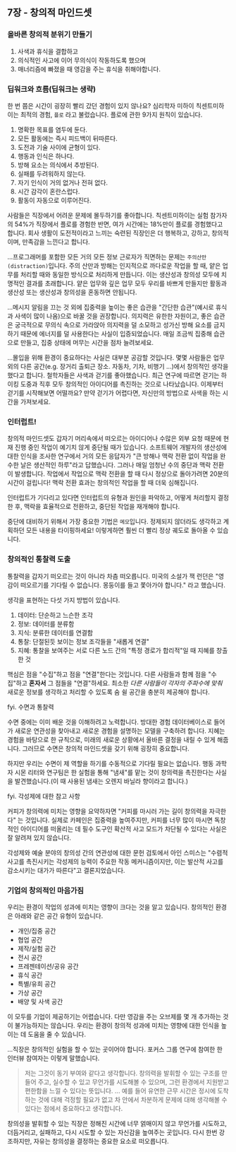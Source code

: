 ## 7장 - 창의적 마인드셋

### 올바른 창의적 분위기 만들기

1. 사색과 휴식을 결합하고
2. 의식적인 사고에 이어 무의식이 작동하도록 했으며
3. 매너리즘에 빠졌을 때 영감을 주는 휴식을 취해야합니다.

### 딥워크와 흐름(딥워크는 생략)

한 번 쯤은 시간이 굉장히 빨리 갔던 경험이 있지 않나요? 심리학자 미하이 칙센트미하이는 최적의 경험, `플로` 라고 불렀습니다. 플로에 관한 9가지 원칙이 있습니다.

1. 명확한 목표를 염두에 둔다.
2. 모든 활동에는 즉시 피드백이 뒤따른다.
3. 도전과 기술 사이에 균형이 있다.
4. 행동과 인식은 하나다.
5. 방해 요소는 의식에서 추방된다.
6. 실패를 두려워하지 않는다.
7. 자기 인식이 거의 없거나 전혀 없다.
8. 시간 감각이 혼란스럽다.
9. 활동이 자동으로 이루어진다.

사람들은 직장에서 어려운 문제에 몰두하기를 좋아합니다. 칙센트미하이는 실험 참가자의 54%가 직장에서 플로를 경험한 반면, 여가 시간에는 18%만이 플로를 경험했다고 합니다. 회사 생활이 도전적이라고 느끼는 숙련된 직장인은 더 행복하고, 강하고, 창의적이며, 만족감을 느낀다고 합니다.

...프로그래머를 포함한 모든 거의 모든 정보 근로자가 직면하는 문제는 `주의산만(distraction)`입니다. 주의 산만과 방해는 인지적으로 까다로운 작업을 할 때, 얕은 업무를 처리할 때와 동일한 방식으로 처리하게 만듭니다. 이는 생산성과 창의성 모두에 치명적인 결과를 초래합니다. 얕은 업무와 깊은 업무 모두 우리를 바쁘게 만들지만 활동과 생산성 또는 생산성과 창의성을 혼동하면 안됩니다.

...메시지 알림을 끄는 것 외에 집중력을 높이는 좋은 습관을 "간단한 습관"(예시로 휴식과 사색이 많이 나옴)으로 바꿀 것을 권장합니다. 의지력은 유한한 자원이고, 좋은 습관은 궁극적으로 무의식 속으로 가라앉아 의지력을 덜 소모하고 성가신 방해 요소를 금지하기 때문에 에너지를 덜 사용한다는 사실이 입증되었습니다. 매일 조금씩 집중해 습관으로 만들고, 집중 상태에 머무는 시간을 점차 늘려보세요.

...몰입을 위해 환경이 중요하다는 사실은 대부분 공감할 것입니다. 몇몇 사람들은 업무외의 다른 공간(e.g. 장거리 출퇴근 장소. 자동차, 기차, 비행기 ...)에서 창의적인 생각을 했다고 합니다. 철학자들은 사색과 걷기를 좋아했습니다. 최근 연구에 따르면 걷기는 하이킹 도중과 직후 모두 창의적인 아이디어를 촉진하는 것으로 나타났습니다. 이제부터 걷기를 시작해보면 어떨까요? 만약 걷기가 어렵다면, 자신만의 방법으로 사색을 하는 시간을 가져보세요.

### 인터럽트!

창의적 마인드셋도 갑자기 머리속에서 떠오르는 아이디어나 수많은 외부 요청 때문에 현재 진행 중인 작업이 예기치 않게 중단될 때가 있습니다. 소프트웨어 개발자의 생산성에 대한 인식을 조사한 연구에서 거의 모든 응답자가 "큰 방해나 맥락 전환 없이 작업을 완수한 날은 생산적인 하루"라고 답했습니다. 그러나 매일 엄청난 수의 중단과 맥락 전환이 발생합니다. 작업에서 작업으로 맥락 전환을 할 때 다시 정상으로 돌아가려면 20분의 시간이 걸립니다! 맥락 전환 효과는 창의적인 작업을 할 때 더욱 심해집니다.

인터럽트가 기다리고 있다면 인터럽트의 유형과 원인을 파악하고, 어떻게 처리할지 결정한 후, 맥락을 효율적으로 전환하고, 중단된 작업을 재개해야 합니다.

중단에 대비하기 위해서 가장 중요한 기법은 `메모`입니다. 정제되지 않더라도 생각하고 계획하던 모든 내용을 타이핑하세요! 이렇게하면 훨씬 더 빨리 정상 궤도로 돌아올 수 있습니다.

### 창의적인 통찰력 도출

통찰력을 갑자기 떠오르는 것이 아니라 차츰 떠오릅니다. 미국의 소설가 잭 런던은 "영감이 떠오르기를 기다릴 수 없습니다. 몽둥이를 들고 쫓아가야 합니다." 라고 했습니다.

생각을 표현하는 다섯 가지 방법이 있습니다.

1. 데이터: 단순하고 느슨한 조각
2. 정보: 데이터를 분류함
3. 지식: 분류한 데이터를 연결함
4. 통찰: 단절된듯 보이는 정보 조각들을 "새롭게 연결"
5. 지혜: 통찰을 보여주는 서로 다른 노드 간의 "특정 경로가 합리적"일 때 지혜를 창출한 것

핵심은 점을 "수집"하고 점을 "연결"한다는 것입니다. 다른 사람들과 함께 점을 "수집"하고 **혼자서** 그 점들을 "연결"하세요. 최소한 *다른 사람들이 각자의 주파수에 맞춰* 새로운 정보를 생각하고 처리할 수 있도록 숨 쉴 공간을 충분히 제공해야 합니다.

fyi. 수면과 통찰력

수면 중에는 이미 배운 것을 이해하려고 노력합니다. 방대한 경험 데이터베이스로 들어가 새로운 연관성을 찾아내고 새로운 경험을 설명하는 모델을 구축하려 합니다. 지혜는 경험을 바탕으로 한 규칙으로, 미래의 새로운 상황에서 올바른 결정을 내릴 수 있게 해줍니다. 그러므로 수면은 창의적 마인드셋을 갖기 위해 굉장히 중요합니다.

하지만 우리는 수면이 제 역할을 하기를 수동적으로 기다릴 필요는 없습니다. 행동 과학자 시몬 리터와 연구팀은 한 실험을 통해 "냄새"를 맡는 것이 창의력을 촉진한다는 사실을 발견했습니다.(이 때 사용된 냄새는 오렌지 바닐라 향이라고 합니다.)

fyi. 각성제에 대한 참고 사항

커피가 창의력에 미치는 영향을 요약하자면 "커피를 마시러 가는 길이 창의력을 자극한다" 는 것입니다. 실제로 카페인은 집중력을 높여주지만, 커피를 너무 많이 마시면 독창적인 아이디어를 떠올리는 데 필수 도구인 확산적 사고 모드가 차단될 수 있다는 사실은 잘 알려져 있지 않습니다.

각성제와 예술 분야의 창의성 간의 연관성에 대한 문헌 검토에서 아인 스미스는 "수렴적 사고를 촉진시키는 각성제의 능력이 주요한 작동 메커니즘이지만, 이는 발산적 사고를 감소시키는 대가가 따른다"고 결론지었습니다.

### 기업의 창의적인 마음가짐

우리는 환경이 작업의 성과에 미치는 영향이 크다는 것을 알고 있습니다. 창의적인 환경은 아래와 같은 공간 유형이 있습니다.

- 개인/집중 공간
- 협업 공간
- 제작/실험 공간
- 전시 공간
- 프레젠테이션/공유 공간
- 휴식 공간
- 특별/유희 공간
- 가상 공간
- 배양 및 사색 공간

이 모두를 기업이 제공하기는 어렵습니다. 다만 영감을 주는 오브제를 몇 개 추가하는 것이 불가능하지는 않습니다. 우리는 환경이 창의적 성과에 미치는 영향에 대한 인식을 높이는 데 도움을 줄 수 있습니다. 

...직장은 창의적인 실험을 할 수 있는 곳이어야 합니다. 포커스 그룹 연구에 참여한 한 인터뷰 참여자는 이렇게 말했습니다.

> 저는 그것이 동기 부여와 같다고 생각합니다. 창의력을 발휘할 수 있는 구조를 만들어 주고, 실수할 수 있고 무언가를 시도해볼 수 있으며, 그런 환경에서 지원받고 편한함을 느낄 수 있다는 뜻입니다. ... 예를 들어 유연한 근무 시간은 정시에 도착하는 것에 대해 걱정할 필요가 없고 차 안에서 차분하게 문제에 대해 생각해볼 수 있다는 점에서 중요하다고 생각합니다.

창의성을 발휘할 수 있는 직장은 정해진 시간에 너무 얽매이지 않고 무언가를 시도하고, 더듬거리고, 실패하고, 다시 시도할 수 있는 자신감을 높여주는 곳입니다. 다시 한번 강조하지만, 자유는 창의성을 결정하는 중요한 요소로 떠오릅니다.
